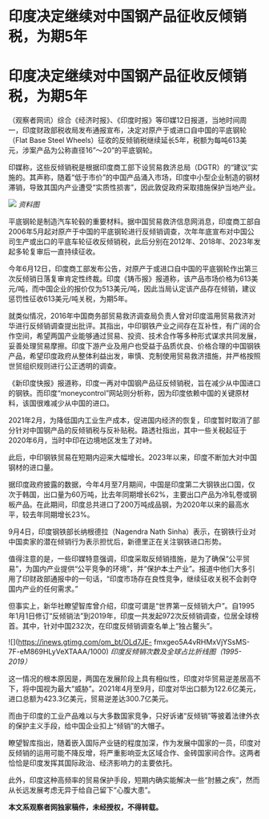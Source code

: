 # 印度决定继续对中国钢产品征收反倾销税，为期5年

# 印度决定继续对中国钢产品征收反倾销税，为期5年

（观察者网讯）综合《经济时报》、《印度时报》等印媒12日报道，当地时间周一，印度财政部税收局发布通报宣布，决定对原产于或进口自中国的平底钢轮（Flat
Base Steel Wheels）征收的反倾销税继续延长5年，税额为每吨613美元，涉案产品为公称直径16”～20”的平底钢轮。

印媒称，这些反倾销税是根据印度商工部下设贸易救济总局（DGTR）的“建议”实施的。其声称，随着“低于市价”的中国产品涌入市场，印度中小型企业制造的钢材滞销，导致其国内产业遭受“实质性损害”，因此敦促政府采取措施保护当地产业。

![](https://inews.gtimg.com/om_bt/OzGYDKWdiJnOwNX7CPSWtFuiYeVpAapD-0YUF3hrYO4JQAA/1000)
_资料图_

平底钢轮是制造汽车轮毂的重要材料。据中国贸易救济信息网消息，印度商工部自2006年5月起对原产于中国的平底钢轮进行反倾销调查，次年年底宣布对中国公司生产或出口的平底车轮征收反倾销税，此后分别在2012年、2018年、2023年发起多轮复审后一直持续征收。

今年6月12日，印度商工部发布公告，对原产于或进口自中国的平底钢轮作出第三次反倾销日落复审肯定性终裁。印度《铸币报》报道称，该产品市场价格为613美元/吨，而中国企业的报价仅为513美元/吨，因此当局认定该产品存在倾销，建议惩罚性征收613美元/吨关税，为期5年。

就类似情况，2016年中国商务部贸易救济调查局负责人曾对印度滥用贸易救济对华进行反倾销调查提出批评。其指出，中印钢铁产业之间存在互补性，有广阔的合作空间，希望两国产业能够通过贸易、投资、技术合作等多种形式谋求共同发展，妥善处理贸易摩擦。印度下游产业及用户也受益于品质优良、价格合理的中国钢铁产品，希望印度政府从整体利益出发，审慎、克制使用贸易救济措施，并严格按照世贸组织规则进行公正透明的调查。

《新印度快报》报道称，印度一再对中国钢产品征反倾销税，旨在减少从中国进口的钢铁。而印度“moneycontrol”网站则分析称，因为印度依赖中国的关键原材料，该国很难减少从中国的进口。

2021年2月，为降低国内工业生产成本，促进国内经济的恢复，印度暂时取消了部分针对中国钢产品的反倾销税与反补贴税。路透社指出，其中一些关税起征于2020年6月，当时中印在边境地区发生了对峙。

此后，中印钢铁贸易在短期内迎来大幅增长。2023年以来，印度不断加大对中国钢材的进口量。

据印度政府披露的数据，今年4月至7月期间，中国是印度第二大钢铁出口国，仅次于韩国，出口量为60万吨，比去年同期增长62%，主要出口产品为冷轧卷或钢板产品。在此期间，印度总共进口了200万吨成品钢，为2020年以来的最高水平，较去年同期增长23%。

9月4日，印度钢铁部长纳根德拉（Nagendra Nath Sinha）表示，在钢铁行业对中国卖家的潜在倾销行为表示担忧后，新德里正在关注钢铁进口形势。

值得注意的是，一些印媒特意强调，印度采取反倾销措施，是为了确保“公平贸易”，为国内产业提供“公平竞争的环境”，并“保护本土产业”。报道中他们大多引用了印财政部通报中的一句话，“印度市场存在良性竞争，继续征收关税不会剥夺国内产业的任何需求。”

但事实上，新华社瞭望智库曾介绍，印度可谓是“世界第一反倾销大户”。自1995年1月1日修订“反倾销法”到2019年，印度一共发起972次反倾销调查，位居全球榜首。其中，针对中国232次，在印度反倾销调查名单上“独占鳌头”。

![](https://inews.gtimg.com/om_bt/OLd7JE-
fmxgeo5A4vRHMxVjYSsMS-7F-eM869HLyVeXTAAA/1000) _印度反倾销次数及全球占比折线图（1995-2019）_

这一情况的根本原因是，两国在发展阶段上具有相似性，印度对华贸易逆差居高不下，将中国视为最大“威胁”。2021年4月至9月，印度对华出口额为122.6亿美元，进口总额为423.3亿美元，贸易逆差达300.7亿美元。

而由于印度的工业产品难以与大多数国家竞争，只好诉诸“反倾销”等披着法律外衣的保护主义手段，给中国企业扣上“倾销”的大帽子。

瞭望智库指出，随着嵌入国际产业链的程度加深，作为发展中国家的一员，印度对反倾销的运用可能不降反增，将严重影响亚太区域合作、金砖国家间合作。这两者恰恰是印度发挥其国际政治、经济影响力的主要依托。

此外，印度这种高频率的贸易保护手段，短期内确实能解决一些“肘腋之疾”，然而从长远发展考虑无异于给自己留下“心腹大患”。

**本文系观察者网独家稿件，未经授权，不得转载。**

